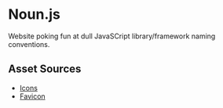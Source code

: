 # Noun.js

Website poking fun at dull JavaSCript library/framework naming conventions.

## Asset Sources

* [Icons]('https://github.com/encharm/Font-Awesome-SVG-PNG' "Font Awesome")
* [Favicon](https://icons8.com/ "Icons8")